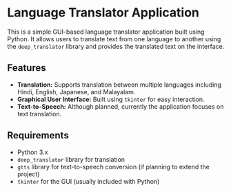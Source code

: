 # Language Translator Application

This is a simple GUI-based language translator application built using Python. It allows users to translate text from one language to another using the `deep_translator` library and provides the translated text on the interface.

## Features

- **Translation:** Supports translation between multiple languages including Hindi, English, Japanese, and Malayalam.
- **Graphical User Interface:** Built using `tkinter` for easy interaction.
- **Text-to-Speech:** Although planned, currently the application focuses on text translation.

## Requirements

- Python 3.x
- `deep_translator` library for translation
- `gtts` library for text-to-speech conversion (if planning to extend the project)
- `tkinter` for the GUI (usually included with Python)
